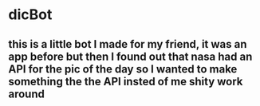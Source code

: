 # dicBot

## this is a little bot I made for my friend, it was an app before but then I found out that nasa had an API for the pic of the day so I wanted to make something the the API insted of me shity work around
